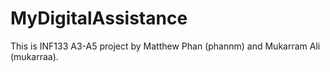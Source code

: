 # MyDigitalAssistance

This is INF133 A3-A5 project by Matthew Phan (phannm) and Mukarram Ali (mukarraa).

